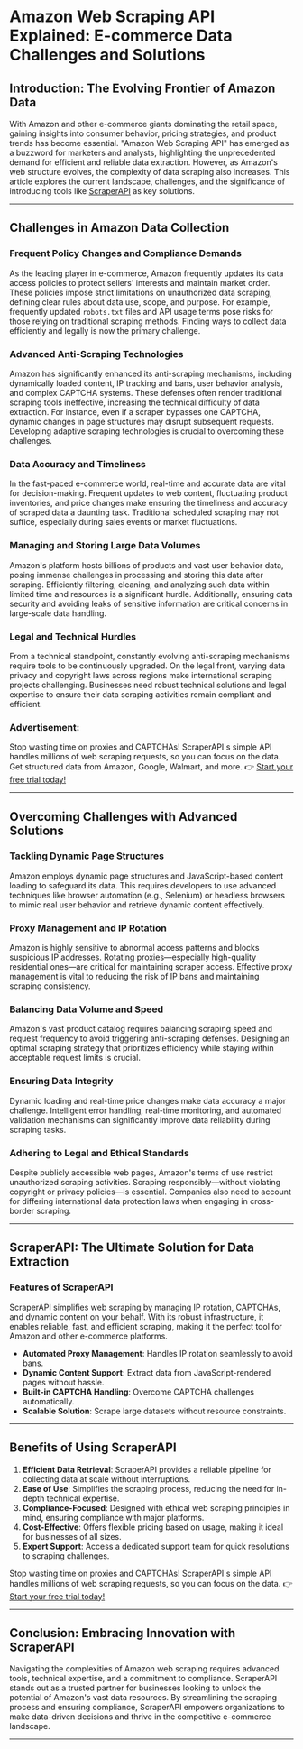 # Amazon Web Scraping API Explained: E-commerce Data Challenges and Solutions

## Introduction: The Evolving Frontier of Amazon Data

With Amazon and other e-commerce giants dominating the retail space, gaining insights into consumer behavior, pricing strategies, and product trends has become essential. "Amazon Web Scraping API" has emerged as a buzzword for marketers and analysts, highlighting the unprecedented demand for efficient and reliable data extraction. However, as Amazon's web structure evolves, the complexity of data scraping also increases. This article explores the current landscape, challenges, and the significance of introducing tools like [ScraperAPI](https://bit.ly/Scraperapi) as key solutions.

---

## Challenges in Amazon Data Collection

### Frequent Policy Changes and Compliance Demands

As the leading player in e-commerce, Amazon frequently updates its data access policies to protect sellers' interests and maintain market order. These policies impose strict limitations on unauthorized data scraping, defining clear rules about data use, scope, and purpose. For example, frequently updated `robots.txt` files and API usage terms pose risks for those relying on traditional scraping methods. Finding ways to collect data efficiently and legally is now the primary challenge.

### Advanced Anti-Scraping Technologies

Amazon has significantly enhanced its anti-scraping mechanisms, including dynamically loaded content, IP tracking and bans, user behavior analysis, and complex CAPTCHA systems. These defenses often render traditional scraping tools ineffective, increasing the technical difficulty of data extraction. For instance, even if a scraper bypasses one CAPTCHA, dynamic changes in page structures may disrupt subsequent requests. Developing adaptive scraping technologies is crucial to overcoming these challenges.

### Data Accuracy and Timeliness

In the fast-paced e-commerce world, real-time and accurate data are vital for decision-making. Frequent updates to web content, fluctuating product inventories, and price changes make ensuring the timeliness and accuracy of scraped data a daunting task. Traditional scheduled scraping may not suffice, especially during sales events or market fluctuations.

### Managing and Storing Large Data Volumes

Amazon's platform hosts billions of products and vast user behavior data, posing immense challenges in processing and storing this data after scraping. Efficiently filtering, cleaning, and analyzing such data within limited time and resources is a significant hurdle. Additionally, ensuring data security and avoiding leaks of sensitive information are critical concerns in large-scale data handling.

### Legal and Technical Hurdles

From a technical standpoint, constantly evolving anti-scraping mechanisms require tools to be continuously upgraded. On the legal front, varying data privacy and copyright laws across regions make international scraping projects challenging. Businesses need robust technical solutions and legal expertise to ensure their data scraping activities remain compliant and efficient.

### Advertisement: 

Stop wasting time on proxies and CAPTCHAs! ScraperAPI's simple API handles millions of web scraping requests, so you can focus on the data. Get structured data from Amazon, Google, Walmart, and more. 👉 [Start your free trial today!](https://bit.ly/Scraperapi)

---

## Overcoming Challenges with Advanced Solutions

### Tackling Dynamic Page Structures

Amazon employs dynamic page structures and JavaScript-based content loading to safeguard its data. This requires developers to use advanced techniques like browser automation (e.g., Selenium) or headless browsers to mimic real user behavior and retrieve dynamic content effectively.

### Proxy Management and IP Rotation

Amazon is highly sensitive to abnormal access patterns and blocks suspicious IP addresses. Rotating proxies—especially high-quality residential ones—are critical for maintaining scraper access. Effective proxy management is vital to reducing the risk of IP bans and maintaining scraping consistency.

### Balancing Data Volume and Speed

Amazon's vast product catalog requires balancing scraping speed and request frequency to avoid triggering anti-scraping defenses. Designing an optimal scraping strategy that prioritizes efficiency while staying within acceptable request limits is crucial.

### Ensuring Data Integrity

Dynamic loading and real-time price changes make data accuracy a major challenge. Intelligent error handling, real-time monitoring, and automated validation mechanisms can significantly improve data reliability during scraping tasks.

### Adhering to Legal and Ethical Standards

Despite publicly accessible web pages, Amazon's terms of use restrict unauthorized scraping activities. Scraping responsibly—without violating copyright or privacy policies—is essential. Companies also need to account for differing international data protection laws when engaging in cross-border scraping.

---

## ScraperAPI: The Ultimate Solution for Data Extraction

### Features of ScraperAPI

ScraperAPI simplifies web scraping by managing IP rotation, CAPTCHAs, and dynamic content on your behalf. With its robust infrastructure, it enables reliable, fast, and efficient scraping, making it the perfect tool for Amazon and other e-commerce platforms.

- **Automated Proxy Management**: Handles IP rotation seamlessly to avoid bans.
- **Dynamic Content Support**: Extract data from JavaScript-rendered pages without hassle.
- **Built-in CAPTCHA Handling**: Overcome CAPTCHA challenges automatically.
- **Scalable Solution**: Scrape large datasets without resource constraints.

---

## Benefits of Using ScraperAPI

1. **Efficient Data Retrieval**: ScraperAPI provides a reliable pipeline for collecting data at scale without interruptions.
2. **Ease of Use**: Simplifies the scraping process, reducing the need for in-depth technical expertise.
3. **Compliance-Focused**: Designed with ethical web scraping principles in mind, ensuring compliance with major platforms.
4. **Cost-Effective**: Offers flexible pricing based on usage, making it ideal for businesses of all sizes.
5. **Expert Support**: Access a dedicated support team for quick resolutions to scraping challenges.

Stop wasting time on proxies and CAPTCHAs! ScraperAPI's simple API handles millions of web scraping requests, so you can focus on the data. 👉 [Start your free trial today!](https://bit.ly/Scraperapi)

---

## Conclusion: Embracing Innovation with ScraperAPI

Navigating the complexities of Amazon web scraping requires advanced tools, technical expertise, and a commitment to compliance. ScraperAPI stands out as a trusted partner for businesses looking to unlock the potential of Amazon's vast data resources. By streamlining the scraping process and ensuring compliance, ScraperAPI empowers organizations to make data-driven decisions and thrive in the competitive e-commerce landscape.

---
